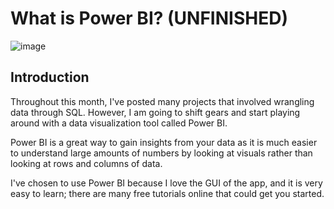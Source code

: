 # What is Power BI? (UNFINISHED)

![image](https://user-images.githubusercontent.com/112503726/202890187-9ce0eb36-1568-4836-94f8-d7dc5146048f.png)

## Introduction
Throughout this month, I've posted many projects that involved wrangling data through SQL. However, I am going to shift gears and start playing around with a data visualization tool called Power BI. 

Power BI is a great way to gain insights from your data as it is much easier to understand large amounts of numbers by looking at visuals rather than looking at rows and columns of data. 

I've chosen to use Power BI because I love the GUI of the app, and it is very easy to learn; there are many free tutorials online that could get you started.
